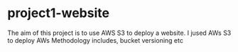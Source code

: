# project1-website
The aim of this project is to use AWS S3 to deploy a website. I jused AWs S3 to deploy AWs
Methodology includes, bucket versioning etc
